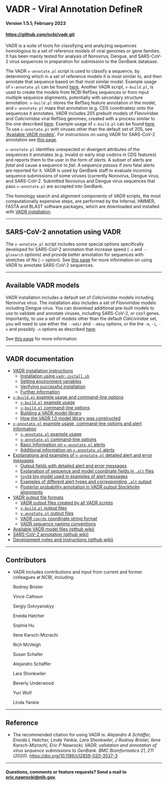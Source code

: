 # VADR - Viral Annotation DefineR <a name="top"></a>
#### Version 1.5.1; February 2023
#### https://github.com/ncbi/vadr.git

VADR is a suite of tools for classifying and analyzing sequences
homologous to a set of reference models of viral genomes or gene
families. It has been mainly tested for analysis of Norovirus, Dengue,
and SARS-CoV-2 virus sequences in preparation for submission to the
GenBank database.

The VADR `v-annotate.pl` script is used to classify a sequence, by
determining which in a set of reference models it is most similar to,
and then annotate that sequence based on that most similar model.
Example usage of `v-annotate.pl` can be found
[here](documentation/annotate.md#top).  Another VADR script,
`v-build.pl`, is used to create the models from NCBI RefSeq sequences
or from input multiple sequence alignments, potentially with secondary
structure annotation. `v-build.pl` stores the RefSeq feature
annotation in the model, and `v-annotate.pl` maps that annotation
(e.g. CDS coordinates) onto the sequences it annotates.  VADR includes
205 prebuilt models of *Flaviviridae* and *Caliciviridae* viral RefSeq
genomes, created with a process similar to the one described
[here](documentation/build.md#1.0library). Example usage of
`v-build.pl` can be found [here](documentation/build.md#top).  To use
`v-annotate.pl` with viruses other than the default set of 205, see
['Available VADR models'](#models). For instructions on using VADR for
SARS-CoV-2 annotation see [this
page](https://github.com/ncbi/vadr/wiki/Coronavirus-annotation).

`v-annotate.pl` identifies unexpected or divergent attributes of the
sequences it annotates (e.g. invalid or early stop codons in CDS
features) and reports them to the user in the form of *alerts*.  A
subset of alerts are *fatal* and cause a sequence to *fail*. A
sequence *passes* if zero fatal alerts are reported for it.  VADR is
used by GenBank staff to evaluate incoming sequence submissions of
some viruses (currently Norovirus, Dengue virus, and SARS-CoV-2.
Submitted Norovirus and Dengue virus sequences that pass
`v-annotate.pl` are accepted into GenBank.

The homology search and alignment components of VADR scripts, the most
computationally expensive steps, are performed by the Infernal, HMMER,
FASTA and BLAST software packages, which are downloaded and installed
with [VADR installation](documentation/install.md#top).

---
## SARS-CoV-2 annotation using VADR

The `v-annotate.pl` script includes some special options specifically
developed for SARS-CoV-2 annotation that increase speed (`-s` and
`--glsearch` options) and provide better annotation for sequences with
stretches of Ns (`-r` option). See [this
page](https://github.com/ncbi/vadr/wiki/Coronavirus-annotation) for
more information on using VADR to annotate SARS-CoV-2 sequences.

---
## Available VADR models <a name="models"></a>

VADR installation includes a default set of *Caliciviridae* models
including Norovirus virus. The installation also includes a set of
*Flaviviridae* models including Dengue virus.  You can download
additional pre-built models to use to validate and annotate viruses,
including SARS-CoV-2, or cox1 genes. Importantly, to
use a set of models other than the default *Caliciviridae* set, you
will need to use either the `--mdir` and `--mkey` options, or the the
`-m`, `-i`, `-x` and possibly `-n` options as described
[here](documentation/annotate.md#options).

See [this page](https://github.com/ncbi/vadr/wiki/Available-VADR-model-files) for more information

---
## VADR documentation <a name="documentation"></a>

* [VADR installation instructions](documentation/install.md#top)
  * [Installation using `vadr-install.sh`](documentation/install.md#install)
  * [Setting environment variables](documentation/install.md#environment)
  * [Verifying successful installation](documentation/install.md#tests)
  * [Further information](documentation/install.md#further)
* [`v-build.pl` example usage and command-line options](documentation/build.md#top)
  * [`v-build.pl` example usage](documentation/build.md#exampleusage)
  * [`v-build.pl` command-line options](documentation/build.md#options)
  * [Building a VADR model library](documentation/build.md#library)
  * [How the VADR 1.0 model library was constructed](documentation/build.md#1.0library)
* [`v-annotate.pl` example usage, command-line options and alert information](documentation/annotate.md#top)
  * [`v-annotate.pl` example usage](documentation/annotate.md#exampleusage)
  * [`v-annotate.pl` command-line options](documentation/annotate.md#options)
  * [Basic Information on `v-annotate.pl` alerts](documentation/annotate.md#alerts)
  * [Additional information on `v-annotate.pl` alerts](documentation/annotate.md#alerts2)
* [Explanations and examples of `v-annotate.pl` detailed alert and error messages](documentation/alerts.md#top)
  * [Output fields with detailed alert and error messages](documentation/alerts.md#files)
  * [Explanation of sequence and model coordinate fields in `.alt` files](documentation/alerts.md#coords)
  * [`toy50` toy model used in examples of alert messages](documentation/alerts.md#toy)
  * [Examples of different alert types and corresponding `.alt` output](documentation/alerts.md#examples)
  * [Posterior probability annotation in VADR output Stockholm alignments](documentation/alerts.md#pp)
* [VADR output file formats](documentation/formats.md#top)
  * [VADR output files created by all VADR scripts](documentation/formats.md#generic)
  * [`v-build.pl` output files](documentation/formats.md#build)
  * [`v-annotate.pl` output files](documentation/formats.md#annotate)
  * [VADR `coords` coordinate string format](documentation/formats.md#coords)
  * [VADR sequence naming conventions](documentation/formats.md#seqnames)
* [Available VADR model files (github wiki)](https://github.com/ncbi/vadr/wiki/Available-VADR-model-files)
* [SARS-CoV-2 annotation (github wiki)](https://github.com/ncbi/vadr/wiki/Coronavirus-annotation)
* [Development notes and instructions (github wiki)](https://github.com/ncbi/vadr/wiki/Development-notes-and-instructions)

---
## Contributors <a name="contributors"></a>
* VADR includes contributions and input from current and former
  colleagues at NCBI, including:

  Rodney Brister
  
  Vince Calhoun
  
  Sergiy Gotvyanskyy
  
  Eneida Hatcher
  
  Sophia Hu
  
  Ilene Karsch-Mizrachi
  
  Rich McVeigh
  
  Susan Schafer
  
  Alejandro Schäffer
  
  Lara Shonkwiler
  
  Beverly Underwood
  
  Yuri Wolf
  
  Linda Yankie

---
## Reference <a name="reference"></a>
* The recommended citation for using VADR is:
  *Alejandro A Schäffer, Eneida L Hatcher, Linda Yankie, Lara Shonkwiler,
  J Rodney Brister, Ilene Karsch-Mizrachi, Eric P Nawrocki; VADR:
  validation and annotation of virus sequence submissions to
  GenBank. BMC Bioinformatics 21, 211
  (2020).* https://doi.org/10.1186/s12859-020-3537-3

---
#### Questions, comments or feature requests? Send a mail to eric.nawrocki@nih.gov.
